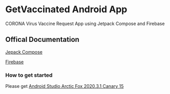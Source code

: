 # GetVaccinated Android App
CORONA Virus Vaccine Request App using Jetpack Compose and Firebase

## Offical Documentation
<p><a href="https://developer.android.com/jetpack/compose" >Jepack Compose</a></p>
<p><a href="https://firebase.google.com/docs" >Firebase</a></p>

### How to get started
Please get <a href="https://developer.android.com/studio/preview/">Android Studio Arctic Fox 2020.3.1 Canary 15</a>
